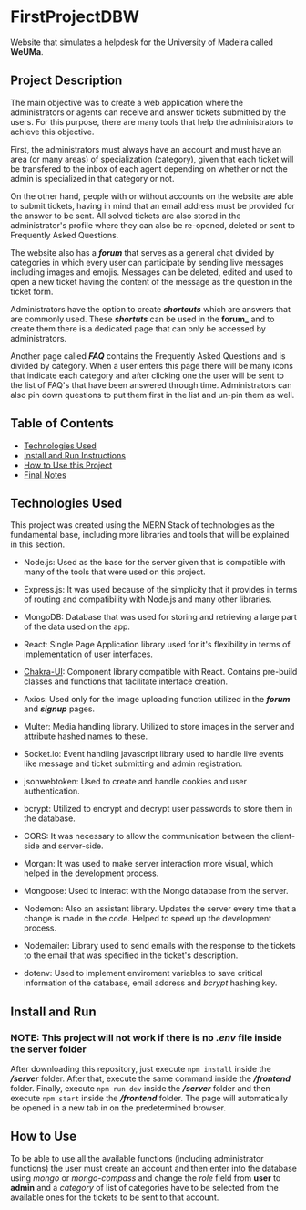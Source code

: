 # FirstProjectDBW

Website that simulates a helpdesk for the University of Madeira called **WeUMa**.

## Project Description

The main objective was to create a web application where the administrators or agents can receive and answer tickets submitted by the users. For this purpose, there are many tools that help the administrators to achieve this objective.

First, the administrators must always have an account and must have an area (or many areas) of specialization (category), given that each ticket will be transfered to the inbox of each agent depending on whether or not the admin is specialized in that category or not.

On the other hand, people with or without accounts on the website are able to submit tickets, having in mind that an email address must be provided for the answer to be sent. All solved tickets are also stored in the administrator's profile where they can also be re-opened, deleted or sent to Frequently Asked Questions.

The website also has a **_forum_** that serves as a general chat divided by categories in which every user can participate by sending live messages including images and emojis. Messages can be deleted, edited and used to open a new ticket having the content of the message as the question in the ticket form.

Administrators have the option to create **_shortcuts_** which are answers that are commonly used. These **_shortuts_** can be used in the **forum_** and to create them there is a dedicated page that can only be accessed by administrators.

Another page called **_FAQ_** contains the Frequently Asked Questions and is divided by category. When a user enters this page there will be many icons that indicate each category and after clicking one the user will be sent to the list of FAQ's that have been answered through time. Administrators can also pin down questions to put them first in the list and un-pin them as well.

## Table of Contents
- [Technologies Used](#technologies-used)
- [Install and Run Instructions](#install-and-run)
- [How to Use this Project](#how-to-use)
- [Final Notes](#final-notes)

## Technologies Used

This project was created using the MERN Stack of technologies as the fundamental base, including more libraries and tools that will be explained in this section.

* Node.js: Used as the base for the server given that is compatible with many of the tools that were used on this project.

* Express.js: It was used because of the simplicity that it provides in terms of routing and compatibility with Node.js and many other libraries.

* MongoDB: Database that was used for storing and retrieving a large part of the data used on the app.

* React: Single Page Application library used for it's flexibility in terms of implementation of user interfaces.

* [Chakra-UI](https://chakra-ui.com/): Component library compatible with React. Contains pre-build classes and functions that facilitate interface creation.

* Axios: Used only for the image uploading function utilized in the **_forum_** and **_signup_** pages.

* Multer: Media handling library. Utilized to store images in the server and attribute hashed names to these.

* Socket.io: Event handling javascript library used to handle live events like message and ticket submitting and admin registration.

* jsonwebtoken: Used to create and handle cookies and user authentication.

* bcrypt: Utilized to encrypt and decrypt user passwords to store them in the database.

* CORS: It was necessary to allow the communication between the client-side and server-side.

* Morgan: It was used to make server interaction more visual, which helped in the development process.

* Mongoose: Used to interact with the Mongo database from the server.

* Nodemon: Also an assistant library. Updates the server every time that a change is made in the code. Helped to speed up the development process.

* Nodemailer: Library used to send emails with the response to the tickets to the email that was specified in the ticket's description.

* dotenv: Used to implement enviroment variables to save critical information of the database, email address and _bcrypt_ hashing key.

## Install and Run

### **NOTE:** This project will not work if there is no **_.env_** file inside the server folder 

After downloading this repository, just execute `npm install` inside the **_/server_** folder. After that, execute the same command inside the **_/frontend_** folder.
Finally, execute `npm run dev` inside the **_/server_** folder and then execute `npm start` inside the **_/frontend_** folder. The page will automatically be opened in a new tab in on the predetermined browser.

## How to Use

To be able to use all the available functions (including administrator functions) the user must create an account and then enter into the database using _mongo_ or _mongo-compass_ and change the *role* field from **user** to **admin** and a *category* of list of categories have to be selected from the available ones for the tickets to be sent to that account.  
